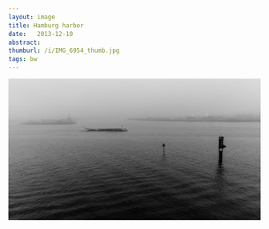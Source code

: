 ```yaml
---
layout: image
title: Hamburg harbor
date:   2013-12-10
abstract: 
thumburl: /i/IMG_6954_thumb.jpg
tags: bw
---
```

![](/i/IMG_6954.jpg)

